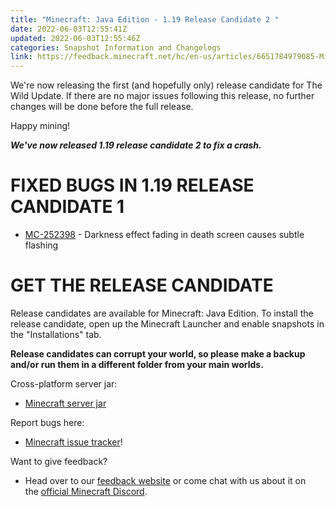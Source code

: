 ```yaml
---
title: "Minecraft: Java Edition - 1.19 Release Candidate 2 "
date: 2022-06-03T12:55:41Z
updated: 2022-06-03T12:55:46Z
categories: Snapshot Information and Changelogs
link: https://feedback.minecraft.net/hc/en-us/articles/6651784979085-Minecraft-Java-Edition-1-19-Release-Candidate-2-
---
```


We\'re now releasing the first (and hopefully only) release candidate for The Wild Update. If there are no major issues following this release, no further changes will be done before the full release. 

Happy mining!

***We\'ve now released 1.19 release candidate 2 to fix a crash.***

# FIXED BUGS IN 1.19 RELEASE CANDIDATE 1

-   [MC-252398](https://bugs.mojang.com/browse/MC-252398) - Darkness effect fading in death screen causes subtle flashing

# GET THE RELEASE CANDIDATE

Release candidates are available for Minecraft: Java Edition. To install the release candidate, open up the Minecraft Launcher and enable snapshots in the \"Installations\" tab.

**Release candidates can corrupt your world, so please make a backup and/or run them in a different folder from your main worlds.**

Cross-platform server jar:

-   [Minecraft server jar](https://launcher.mojang.com/v1/objects/d3250b1e5e0e8762ec8ceae034d5f229965d00d3/server.jar)

Report bugs here:

-   [Minecraft issue tracker](https://aka.ms/snapshotbugs?ref=blog)!

Want to give feedback?

-   Head over to our [feedback website](https://aka.ms/snapshotfeedback) or come chat with us about it on the [official Minecraft Discord](https://discordapp.com/invite/minecraft).
